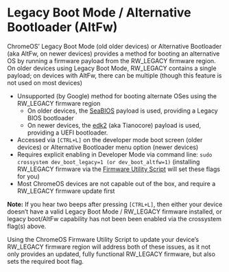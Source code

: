 # Legacy Boot Mode / Alternative Bootloader (AltFw)

ChromeOS’ Legacy Boot Mode (old older devices) or Alternative Bootloader (aka AltFw, on newer devices) provides a method for booting an alternative OS by running a firmware payload from the RW_LEGACY firmware region. On older devices using Legacy Boot Mode, RW_LEGACY contains a single payload; on devices with AltFw, there can be multiple (though this feature is not used on most devices)

*   Unsupported (by Google) method for booting alternate OSes using the RW_LEGACY firmware region
    *   On older devices, the [SeaBIOS](http://www.seabios.org/) payload is used, providing a Legacy BIOS bootloader
    *   On newer devices, the [edk2](https://github.com/tianocore/edk2) (aka Tianocore) payload is used, providing a UEFI bootloader.
*   Accessed via `[CTRL+L]` on the developer mode boot screen (older devices) or Alternative Bootloader menu option (newer devices)
*   Requires explicit enabling in Developer Mode via command line: `sudo crossystem dev_boot_legacy=1 (or dev_boot_altfw=1)` (installing RW_LEGACY firmware via the [Firmware Utility Script](/docs/fwscript) will set these flags for you)
*   Most ChromeOS devices are not capable out of the box, and require a RW_LEGACY firmware update first

**Note:** If you hear two beeps after pressing `[CTRL+L]`, then either your device doesn’t have a valid Legacy Boot Mode / RW_LEGACY firmware installed, or legacy boot/AltFw capability has not been been enabled via the crossystem flag(s) above.

Using the ChromeOS Firmware Utility Script to update your device’s RW_LEGACY firmware region will address both of these issues, as it not only provides an updated, fully functional RW_LEGACY firmware, but also sets the required boot flag.
